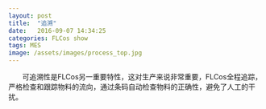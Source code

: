 ```yaml
---
layout: post
title:  "追溯"
date:   2016-09-07 14:34:25
categories: FLCos show
tags: MES
image: /assets/images/process_top.jpg
---
```

&nbsp;&nbsp;&nbsp;&nbsp;&nbsp;&nbsp; 可追溯性是FLCos另一重要特性，这对生产来说非常重要，FLCos全程追踪，严格检查和跟踪物料的流向，通过条码自动检查物料的正确性，避免了人工的干扰。